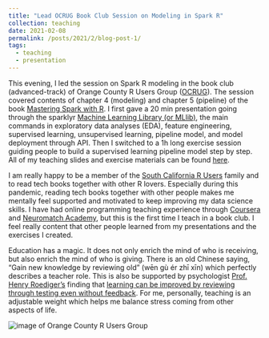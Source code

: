 ```yaml
---
title: "Lead OCRUG Book Club Session on Modeling in Spark R"
collection: teaching
date: 2021-02-08
permalink: /posts/2021/2/blog-post-1/
tags:
  - teaching
  - presentation
---
```


This evening, I led the session on Spark R modeling in the book club (advanced-track) of Orange County R Users Group ([OCRUG](https://ocrug.org/)). The session covered contents of chapter 4 (modeling) and chapter 5 (pipeline) of the book [Mastering Spark with R]( https://therinspark.com/). I first gave a 20 min presentation going through the sparklyr [Machine Learning Library (or MLlib)](https://spark.rstudio.com/mlib/), the main commands in exploratory data analyses (EDA), feature engineering, supervised learning, unsupervised learning, pipeline model, and model deployment through API. Then I switched to a 1h long exercise session guiding people to build a supervised learning pipeline model step by step. All of my teaching slides and exercise materials can be found [here](https://github.com/LilianYou/Spark_R_modeling).

I am really happy to be a member of the [South California R Users](https://socalr.org/) family and to read tech books together with other R lovers. Especially during this pandemic, reading tech books together with other people makes me mentally feel supported and motivated to keep improving my data science skills. I have had online programming teaching experience through [Coursera](https://www.coursera.org/instructor/you-lilian-cheng) and [Neuromatch Academy](https://www.neuromatchacademy.org/), but this is the first time I teach in a book club. I feel really content that other people learned from my presentations and the exercises I created. 

Education has a magic. It does not only enrich the mind of who is receiving, but also enrich the mind of who is giving. There is an old Chinese saying, “Gain new knowledge by reviewing old” (wēn gù ér zhī xīn) which perfectly describes a teacher role. This is also be supported by psychologist [Prof. Henry Roediger’s]( https://psych.wustl.edu/people/henry-roediger) finding that [learning can be improved by reviewing through testing even without feedback](https://journals.sagepub.com/doi/full/10.1111/j.1745-6916.2006.00012.x). For me, personally, teaching is an adjustable weight which helps me balance stress coming from other aspects of life.

![image of Orange County R Users Group](https://raw.githubusercontent.com/LilianYou/LilianYou.github.io/master/images/ocrug_logo.png)